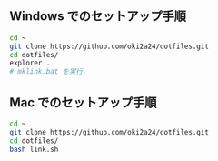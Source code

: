 ## Windows でのセットアップ手順
```bash
cd ~
git clone https://github.com/oki2a24/dotfiles.git
cd dotfiles/
explorer .
# mklink.bat を実行
```

## Mac でのセットアップ手順
```bash
cd ~
git clone https://github.com/oki2a24/dotfiles.git
cd dotfiles/
bash link.sh
```
